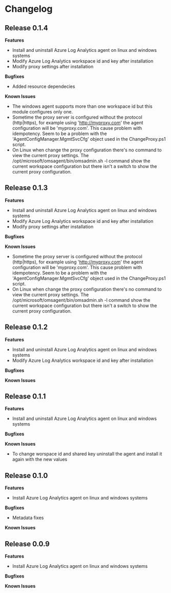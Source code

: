 # Changelog

## Release 0.1.4

**Features**

* Install and uninstall Azure Log Analytics agent on linux and windows systems
* Modify Azure Log Analytics workspace id and key after installation
* Modify proxy settings after installation

**Bugfixes**

* Added resource dependecies

**Known Issues**

* The windows agent supports more than one workspace id but this module configures only one.
* Sometime the proxy server is configured without the protocol (http|https), for example using 'http://myproxy.com' the agent configuration will be 'myproxy.com'. This cause problem with idempotency. Seem to be a problem with the 'AgentConfigManager.MgmtSvcCfg' object used in the ChangeProxy.ps1 script.
* On Linux when change the proxy configuration there's no command to view the current proxy settings. The /opt/microsoft/omsagent/bin/omsadmin.sh -l command show the current workspace configuration but there isn't a switch to show the current proxy configuration.

## Release 0.1.3

**Features**

* Install and uninstall Azure Log Analytics agent on linux and windows systems
* Modify Azure Log Analytics workspace id and key after installation
* Modify proxy settings after installation

**Bugfixes**

**Known Issues**

* Sometime the proxy server is configured without the protocol (http|https), for example using 'http://myproxy.com' the agent configuration will be 'myproxy.com'. This cause problem with idempotency. Seem to be a problem with the 'AgentConfigManager.MgmtSvcCfg' object used in the ChangeProxy.ps1 script.
* On Linux when change the proxy configuration there's no command to view the current proxy settings. The /opt/microsoft/omsagent/bin/omsadmin.sh -l command show the current workspace configuration but there isn't a switch to show the current proxy configuration.

## Release 0.1.2

**Features**

* Install and uninstall Azure Log Analytics agent on linux and windows systems
* Modify Azure Log Analytics workspace id and key after installation

**Bugfixes**

**Known Issues**

## Release 0.1.1

**Features**

* Install and uninstall Azure Log Analytics agent on linux and windows systems

**Bugfixes**

**Known Issues**

* To change worspace id and shared key uninstall the agent and install it again with the new values

## Release 0.1.0

**Features**

* Install Azure Log Analytics agent on linux and windows systems

**Bugfixes**

* Metadata fixes

**Known Issues**

## Release 0.0.9

**Features**

* Install Azure Log Analytics agent on linux and windows systems

**Bugfixes**

**Known Issues**
